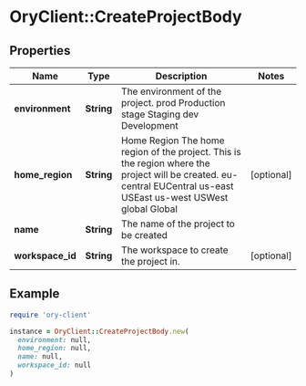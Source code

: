 # OryClient::CreateProjectBody

## Properties

| Name | Type | Description | Notes |
| ---- | ---- | ----------- | ----- |
| **environment** | **String** | The environment of the project. prod Production stage Staging dev Development |  |
| **home_region** | **String** | Home Region  The home region of the project. This is the region where the project will be created. eu-central EUCentral us-east USEast us-west USWest global Global | [optional] |
| **name** | **String** | The name of the project to be created |  |
| **workspace_id** | **String** | The workspace to create the project in. | [optional] |

## Example

```ruby
require 'ory-client'

instance = OryClient::CreateProjectBody.new(
  environment: null,
  home_region: null,
  name: null,
  workspace_id: null
)
```

